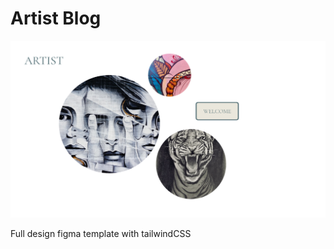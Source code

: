 # Artist Blog

![cover](./assets/images/welcome_page.png)

Full design figma template with tailwindCSS